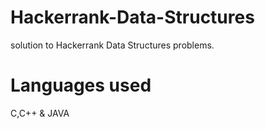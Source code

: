 # Hackerrank-Data-Structures
solution to Hackerrank Data Structures problems.
# Languages used
C,C++ & JAVA
